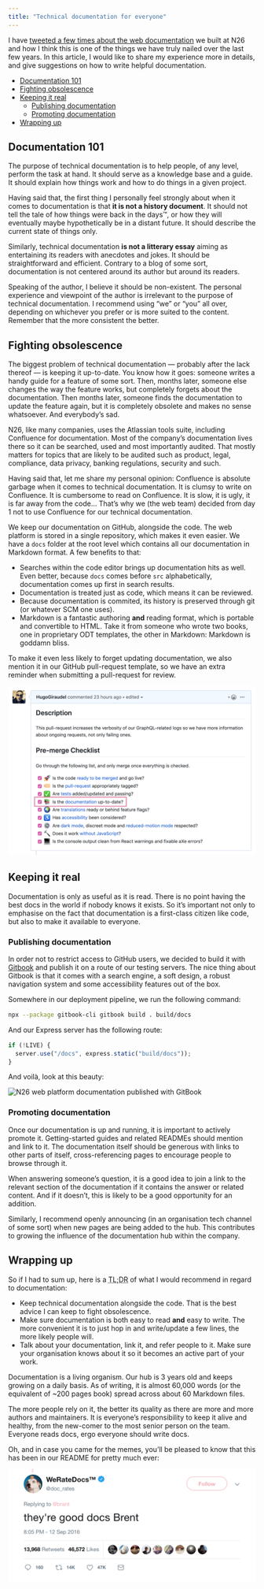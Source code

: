 ```yaml
---
title: "Technical documentation for everyone"
---
```


I have [tweeted a few times about the web documentation](https://twitter.com/HugoGiraudel/status/1189941096559861760) we built at N26 and how I think this is one of the things we have truly nailed over the last few years. In this article, I would like to share my experience more in details, and give suggestions on how to write helpful documentation.

- [Documentation 101](#documentation-101)
- [Fighting obsolescence](#fighting-obsolescence)
- [Keeping it real](#keeping-it-real)
  - [Publishing documentation](#publishing-documentation)
  - [Promoting documentation](#promoting-documentation)
- [Wrapping up](#wrapping-up)

## Documentation 101

The purpose of technical documentation is to help people, of any level, perform the task at hand. It should serve as a knowledge base and a guide. It should explain how things work and how to do things in a given project.

Having said that, the first thing I personally feel strongly about when it comes to documentation is that **it is not a history document**. It should not tell the tale of how things were back in the days™, or how they will eventually maybe hypothetically be in a distant future. It should describe the current state of things only.

Similarly, technical documentation **is not a litterary essay** aiming as entertaining its readers with anecdotes and jokes. It should be straightforward and efficient. Contrary to a blog of some sort, documentation is not centered around its author but around its readers.

Speaking of the author, I believe it should be non-existent. The personal experience and viewpoint of the author is irrelevant to the purpose of technical documentation. I recommend using “we” or “you” all over, depending on whichever you prefer or is more suited to the content. Remember that the more consistent the better.

## Fighting obsolescence

The biggest problem of technical documentation — probably after the lack thereof — is keeping it up-to-date. You know how it goes: someone writes a handy guide for a feature of some sort. Then, months later, someone else changes the way the feature works, but completely forgets about the documentation. Then months later, someone finds the documentation to update the feature again, but it is completely obsolete and makes no sense whatsoever. And everybody’s sad.

N26, like many companies, uses the Atlassian tools suite, including Confluence for documentation. Most of the company’s documentation lives there so it can be searched, used and most importantly audited. That mostly matters for topics that are likely to be audited such as product, legal, compliance, data privacy, banking regulations, security and such.

Having said that, let me share my personal opinion: Confluence is absolute garbage when it comes to technical documentation. It is clumsy to write on Confluence. It is cumbersome to read on Confluence. It is slow, it is ugly, it is far away from the code… That’s why we (the web team) decided from day 1 not to use Confluence for our technical documentation.

We keep our documentation on GitHub, alongside the code. The web platform is stored in a single repository, which makes it even easier. We have a `docs` folder at the root level which contains all our documentation in Markdown format. A few benefits to that:

- Searches within the code editor brings up documentation hits as well. Even better, because `docs` comes before `src` alphabetically, documentation comes up first in search results.
- Documentation is treated just as code, which means it can be reviewed.
- Because documentation is commited, its history is preserved through git (or whatever SCM one uses).
- Markdown is a fantastic authoring **and** reading format, which is portable and convertible to HTML. Take it from someone who wrote two books, one in proprietary ODT templates, the other in Markdown: Markdown is goddamn bliss.

To make it even less likely to forget updating documentation, we also mention it in our GitHub pull-request template, so we have an extra reminder when submitting a pull-request for review.

![Documentation being mentioned in the pull-request template](/assets/images/technical-documentation-for-everyone/pull-request-template.png)

## Keeping it real

Documentation is only as useful as it is read. There is no point having the best docs in the world if nobody knows it exists. So it’s important not only to emphasise on the fact that documentation is a first-class citizen like code, but also to make it available to everyone.

### Publishing documentation

In order not to restrict access to GitHub users, we decided to build it with [Gitbook](https://github.com/GitbookIO/gitbook-cli) and publish it on a route of our testing servers. The nice thing about Gitbook is that it comes with a search engine, a soft design, a robust navigation system and some accessibility features out of the box.

Somewhere in our deployment pipeline, we run the following command:

```sh
npx --package gitbook-cli gitbook build . build/docs
```

And our Express server has the following route:

```js
if (!LIVE) {
  server.use("/docs", express.static("build/docs"));
}
```

And voilà, look at this beauty:

![N26 web platform documentation published with GitBook](https://pbs.twimg.com/media/EIOFeLSWoAciNh_?format=jpg&name=large)

### Promoting documentation

Once our documentation is up and running, it is important to actively promote it. Getting-started guides and related READMEs should mention and link to it. The documentation itself should be generous with links to other parts of itself, cross-referencing pages to encourage people to browse through it.

When answering someone’s question, it is a good idea to join a link to the relevant section of the documentation if it contains the answer or related content. And if it doesn’t, this is likely to be a good opportunity for an addition.

Similarly, I recommend openly announcing (in an organisation tech channel of some sort) when new pages are being added to the hub. This contributes to growing the influence of the documentation hub within the company.

## Wrapping up

So if I had to sum up, here is a <abbr title="Too Long; Didn’t Read">TL;DR</abbr> of what I would recommend in regard to documentation:

- Keep technical documentation alongside the code. That is the best advice I can keep to fight obsolescence.
- Make sure documentation is both easy to read **and** easy to write. The more convenient it is to just hop in and write/update a few lines, the more likely people will.
- Talk about your documentation, link it, and refer people to it. Make sure your organisation knows about it so it becomes an active part of your work.

Documentation is a living organism. Our hub is 3 years old and keeps growing on a daily basis. As of writing, it is almost 60,000 words (or the equivalent of ~200 pages book) spread across about 60 Markdown files.

The more people rely on it, the better its quality as there are more and more authors and maintainers. It is everyone’s responsibility to keep it alive and healthy, from the new-comer to the most senior person on the team. Everyone reads docs, ergo everyone should write docs.

Oh, and in case you came for the memes, you’ll be pleased to know that this has been in our README for pretty much ever:

![Parody of the “they’re good dogs Brent” meme as “they’re good docs Brent”](/assets/images/technical-documentation-for-everyone/good-docs-brent.png)

